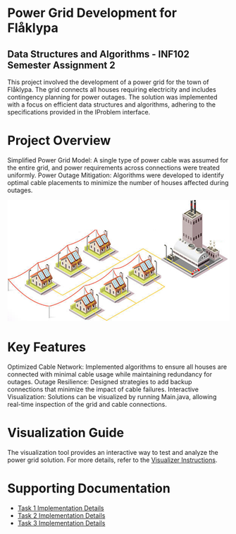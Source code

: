 # Power Grid Development for Flåklypa
## Data Structures and Algorithms - INF102 Semester Assignment 2
This project involved the development of a power grid for the town of Flåklypa. The grid connects all houses requiring electricity and includes contingency planning for power outages. The solution was implemented with a focus on efficient data structures and algorithms, adhering to the specifications provided in the IProblem interface.

# Project Overview
Simplified Power Grid Model: A single type of power cable was assumed for the entire grid, and power requirements across connections were treated uniformly.
Power Outage Mitigation: Algorithms were developed to identify optimal cable placements to minimize the number of houses affected during outages.
<p align="center"> <img src="images/grid.png" alt="Flåklypa Power Grid Visualization" width="550" /> </p>

# Key Features
Optimized Cable Network: Implemented algorithms to ensure all houses are connected with minimal cable usage while maintaining redundancy for outages.
Outage Resilience: Designed strategies to add backup connections that minimize the impact of cable failures.
Interactive Visualization: Solutions can be visualized by running Main.java, allowing real-time inspection of the grid and cable connections.

# Visualization Guide
The visualization tool provides an interactive way to test and analyze the power grid solution. For more details, refer to the [Visualizer Instructions](./guide/visualizer.md).

# Supporting Documentation
- [Task 1 Implementation Details](./guide/task1.md)  
- [Task 2 Implementation Details](./guide/task2.md)  
- [Task 3 Implementation Details](./guide/task3.md)  

